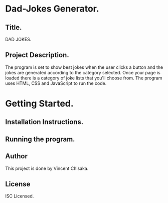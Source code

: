 # Dad-Jokes Generator.

## Title.
DAD JOKES.

## Project Description.
The program is set to show best jokes when the user clicks a button and the jokes are generated according to the category selected.
Once your page is loaded there is a category of joke lists that you'll choose from. The program uses HTML, CSS and JavaScript to run the code.

# Getting Started.


## Installation Instructions.


## Running the program.


## Author
This project is done by Vincent Chisaka.

## License
ISC Licensed.
